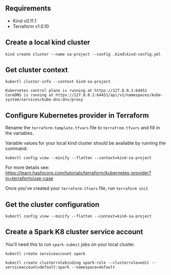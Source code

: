 ## Requirements

* Kind v0.11.1
* Terraform v1.0.10

## Create a local kind cluster

`kind create cluster --name sa-project --config .kind\kind-config.yml`

## Get cluster context

`kubectl cluster-info --context kind-sa-project`

```
Kubernetes control plane is running at https://127.0.0.1:64451
CoreDNS is running at https://127.0.0.1:64451/api/v1/namespaces/kube-system/services/kube-dns:dns/proxy
```

## Configure Kubernetes provider in Terraform

Rename the `terraform-template.tfvars` file to `terrafrom.tfvars` and fill in the variables. 

Variable values for your local kind cluster should be available by running the command:

`kubectl config view --minify --flatten --context=kind-sa-project`

For more details see: https://learn.hashicorp.com/tutorials/terraform/kubernetes-provider?in=terraform/use-case

Once you've created your `terraform.tfvars` file, run `terraform init`

## Get the cluster configuration

`kubectl config view --minify --flatten --context=kind-sa-project`


## Create a Spark K8 cluster service account 
You'll need this to run `spark-submit` jobs on your local cluster.

`kubectl create serviceaccount spark`

`kubectl create clusterrolebinding spark-role --clusterrole=edit --serviceaccount=default:spark --namespace=default`